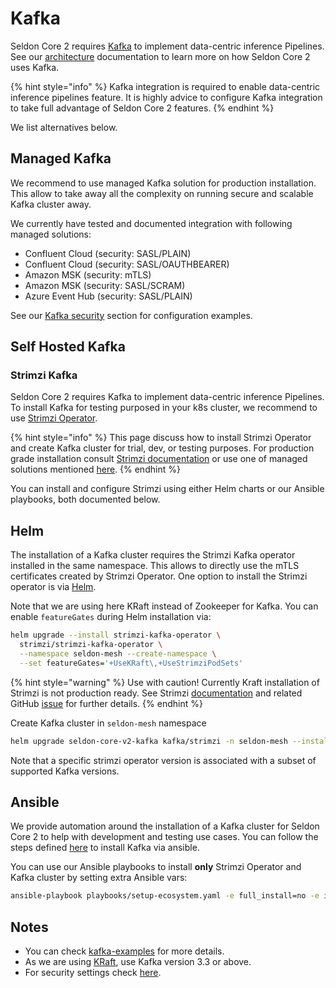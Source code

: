 # Kafka

Seldon Core 2 requires [Kafka](https://kafka.apache.org/) to implement data-centric inference Pipelines.
See our [architecture](../architecture/README.md) documentation to learn more on how Seldon Core 2 uses Kafka.


{% hint style="info" %}
Kafka integration is required to enable data-centric inference pipelines feature.
It is highly advice to configure Kafka integration to take full advantage of Seldon Core 2 features.
{% endhint %}

We list alternatives below.

## Managed Kafka

We recommend to use managed Kafka solution for production installation.
This allow to take away all the complexity on running secure and scalable Kafka cluster away.

We currently have tested and documented integration with following managed solutions:
- Confluent Cloud (security: SASL/PLAIN)
- Confluent Cloud (security: SASL/OAUTHBEARER)
- Amazon MSK (security: mTLS)
- Amazon MSK (security: SASL/SCRAM)
- Azure Event Hub (security: SASL/PLAIN)

See our [Kafka security](../getting-started/kubernetes-installation/security.md#kafka)
section for configuration examples.

## Self Hosted Kafka

### Strimzi Kafka

Seldon Core 2 requires Kafka to implement data-centric inference Pipelines.
To install Kafka for testing purposed in your k8s cluster, we recommend to use [Strimzi Operator](https://github.com/strimzi/strimzi-kafka-operator).

{% hint style="info" %}
This page discuss how to install Strimzi Operator and create Kafka cluster for trial, dev, or testing purposes.
For production grade installation consult [Strimzi documentation](https://strimzi.io/documentation/) or use one of managed solutions mentioned [here](./index.md).
{% endhint %}

You can install and configure Strimzi using either Helm charts or our Ansible playbooks, both documented below.

## Helm

The installation of a Kafka cluster requires the Strimzi Kafka operator installed in the same namespace.
This allows to directly use the mTLS certificates created by Strimzi Operator.
One option to install the Strimzi operator is via [Helm](https://strimzi.io/docs/operators/in-development/full/deploying.html#deploying-cluster-operator-helm-chart-str).

Note that we are using here KRaft instead of Zookeeper for Kafka.
You can enable `featureGates` during Helm installation via:

```bash
helm upgrade --install strimzi-kafka-operator \
  strimzi/strimzi-kafka-operator \
  --namespace seldon-mesh --create-namespace \
  --set featureGates='+UseKRaft\,+UseStrimziPodSets'
```

{% hint style="warning" %}
Use with caution!
Currently Kraft installation of Strimzi is not production ready.
See Strimzi [documentation](https://strimzi.io/docs/operators/0.35.0/deploying.html#ref-operator-use-kraft-feature-gate-str)
and related GitHub [issue](https://github.com/strimzi/strimzi-kafka-operator/issues/5615) for further details.
{% endhint %}


Create Kafka cluster in `seldon-mesh` namespace

```bash
helm upgrade seldon-core-v2-kafka kafka/strimzi -n seldon-mesh --install
```

Note that a specific strimzi operator version is associated with a subset of supported Kafka versions.


## Ansible

We provide automation around the installation of a Kafka cluster for Seldon Core 2 to help with
development and testing use cases.
You can follow the steps defined [here](../getting-started/kubernetes-installation/ansible.md) to
install Kafka via ansible.

You can use our Ansible playbooks to install **only** Strimzi Operator and Kafka cluster by
setting extra Ansible vars:
```bash
ansible-playbook playbooks/setup-ecosystem.yaml -e full_install=no -e install_kafka=yes
```


## Notes
- You can check [kafka-examples](https://github.com/strimzi/strimzi-kafka-operator/tree/main/examples/kafka) for more details.
- As we are using [KRaft](https://kafka.apache.org/documentation/#kraft), use Kafka version 3.3 or above.
- For security settings check [here](../getting-started/kubernetes-installation/security.md#kafka).
